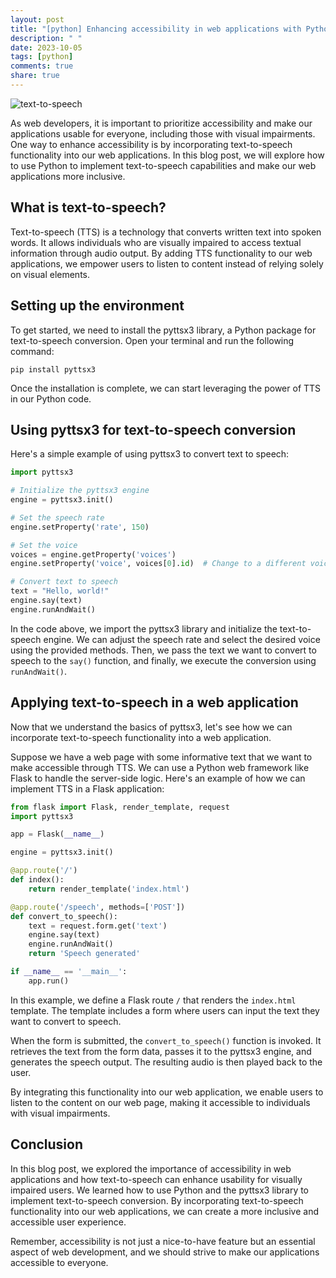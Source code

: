 ```yaml
---
layout: post
title: "[python] Enhancing accessibility in web applications with Python text-to-speech"
description: " "
date: 2023-10-05
tags: [python]
comments: true
share: true
---
```


![text-to-speech](https://www.example.com/images/text-to-speech.png)

As web developers, it is important to prioritize accessibility and make our applications usable for everyone, including those with visual impairments. One way to enhance accessibility is by incorporating text-to-speech functionality into our web applications. In this blog post, we will explore how to use Python to implement text-to-speech capabilities and make our web applications more inclusive.

## What is text-to-speech?

Text-to-speech (TTS) is a technology that converts written text into spoken words. It allows individuals who are visually impaired to access textual information through audio output. By adding TTS functionality to our web applications, we empower users to listen to content instead of relying solely on visual elements.

## Setting up the environment

To get started, we need to install the pyttsx3 library, a Python package for text-to-speech conversion. Open your terminal and run the following command:

```
pip install pyttsx3
```

Once the installation is complete, we can start leveraging the power of TTS in our Python code.

## Using pyttsx3 for text-to-speech conversion

Here's a simple example of using pyttsx3 to convert text to speech:

```python
import pyttsx3

# Initialize the pyttsx3 engine
engine = pyttsx3.init()

# Set the speech rate
engine.setProperty('rate', 150)

# Set the voice
voices = engine.getProperty('voices')
engine.setProperty('voice', voices[0].id)  # Change to a different voice if needed

# Convert text to speech
text = "Hello, world!"
engine.say(text)
engine.runAndWait()
```

In the code above, we import the pyttsx3 library and initialize the text-to-speech engine. We can adjust the speech rate and select the desired voice using the provided methods. Then, we pass the text we want to convert to speech to the `say()` function, and finally, we execute the conversion using `runAndWait()`.

## Applying text-to-speech in a web application

Now that we understand the basics of pyttsx3, let's see how we can incorporate text-to-speech functionality into a web application.

Suppose we have a web page with some informative text that we want to make accessible through TTS. We can use a Python web framework like Flask to handle the server-side logic. Here's an example of how we can implement TTS in a Flask application:

```python
from flask import Flask, render_template, request
import pyttsx3

app = Flask(__name__)

engine = pyttsx3.init()

@app.route('/')
def index():
    return render_template('index.html')

@app.route('/speech', methods=['POST'])
def convert_to_speech():
    text = request.form.get('text')
    engine.say(text)
    engine.runAndWait()
    return 'Speech generated'

if __name__ == '__main__':
    app.run()
```

In this example, we define a Flask route `/` that renders the `index.html` template. The template includes a form where users can input the text they want to convert to speech.

When the form is submitted, the `convert_to_speech()` function is invoked. It retrieves the text from the form data, passes it to the pyttsx3 engine, and generates the speech output. The resulting audio is then played back to the user.

By integrating this functionality into our web application, we enable users to listen to the content on our web page, making it accessible to individuals with visual impairments.

## Conclusion

In this blog post, we explored the importance of accessibility in web applications and how text-to-speech can enhance usability for visually impaired users. We learned how to use Python and the pyttsx3 library to implement text-to-speech conversion. By incorporating text-to-speech functionality into our web applications, we can create a more inclusive and accessible user experience.

Remember, accessibility is not just a nice-to-have feature but an essential aspect of web development, and we should strive to make our applications accessible to everyone.